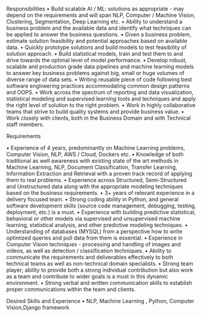 Responsibilities
• Build scalable AI / ML: solutions as appropriate - may depend on the requirements and will span NLP, Computer / Machine Vision, Clustering, Segmentation, Deep Learning etc.
• Ability to understand a business problem and the available data and identify what techniques can be applied to answer the business questions.
• Given a business problem, estimate solution feasibility and potential approaches based on available data.
• Quickly prototype solutions and build models to test feasibility of solution approach.
• Build statistical models, train and test them to and drive towards the optimal level of model performance.
• Develop robust, scalable and production grade data pipelines and machine learning models to answer key business problems against big, small or huge volumes of diverse range of data sets.
• Writing reusable piece of code following best software engineering practices accommodating common design patterns and OOPS.
• Work across the spectrum of reporting and data visualization, statistical modeling and supervised learning tools and techniques and apply the right level of solution to the right problem.
• Work in highly collaborative teams that strive to build quality systems and provide business value.
• Work closely with clients, both in the Business Domain and with Technical staff members.
 
 
 
 
Requirements
 
• Experience of 4 years, predominantly on Machine Learning problems, Computer Vision, NLP, AWS / Cloud, Dockers etc.
• Knowledge of both traditional as well awareness with existing state of the art methods in Machine Learning, NLP, Document Classification, Transfer Learning, Information Extraction and Retrieval with a proven track record of applying them to real problems.
• Experience across Structured, Semi-Structured and Unstructured data along with the appropriate modeling techniques based on the business requirements.
• 3+ years of relevant experience in a delivery focused team.
• Strong coding ability in Python, and general software development skills (source code management, debugging, testing, deployment, etc.) is a must.
• Experience with building predictive statistical, behavioral or other models via supervised and unsupervised machine learning, statistical analysis, and other predictive modeling techniques.
• Understanding of databases (MYSQL) from a perspective how to write optimized queries and pull data from them is essential.
• Experience in Computer Vision techniques - processing and handling of images and videos, as well as detection / classification techniques.
• Ability to communicate the requirements and deliverables effectively to both technical teams as well as non-technical domain specialists.
• Strong team player; ability to provide both a strong individual contribution but also work as a team and contribute to wider goals is a must in this dynamic environment.
• Strong verbal and written communication skills to establish proper communications within the team and clients.
 
Desired Skills and Experience
• NLP, Machine Learning , Python, Computer Vision,Django framework
 
